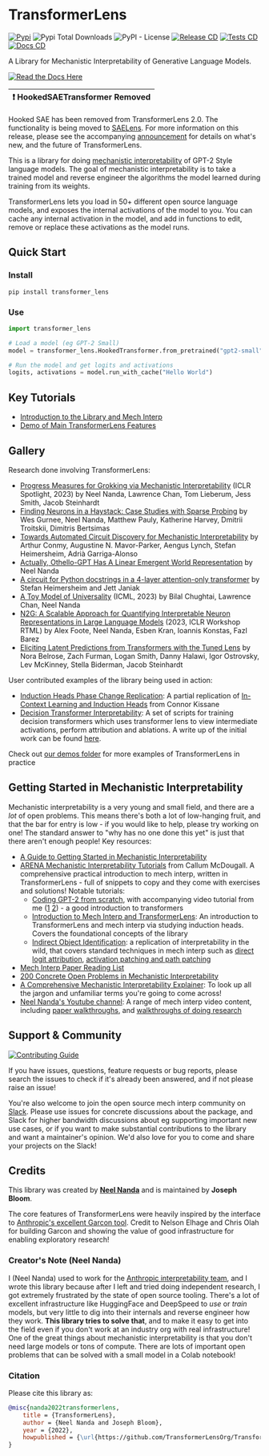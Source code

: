 # TransformerLens

<!-- Status Icons -->
[![Pypi](https://img.shields.io/pypi/v/transformer-lens?color=blue)](https://pypi.org/project/transformer-lens/)
![Pypi Total Downloads](https://img.shields.io/pepy/dt/transformer_lens?color=blue) ![PyPI -
License](https://img.shields.io/pypi/l/transformer_lens?color=blue) [![Release
CD](https://github.com/TransformerLensOrg/TransformerLens/actions/workflows/release.yml/badge.svg)](https://github.com/TransformerLensOrg/TransformerLens/actions/workflows/release.yml)
[![Tests
CD](https://github.com/TransformerLensOrg/TransformerLens/actions/workflows/checks.yml/badge.svg)](https://github.com/TransformerLensOrg/TransformerLens/actions/workflows/checks.yml)
[![Docs
CD](https://github.com/TransformerLensOrg/TransformerLens/actions/workflows/pages/pages-build-deployment/badge.svg)](https://github.com/TransformerLensOrg/TransformerLens/actions/workflows/pages/pages-build-deployment)

A Library for Mechanistic Interpretability of Generative Language Models.

[![Read the Docs
Here](https://img.shields.io/badge/-Read%20the%20Docs%20Here-blue?style=for-the-badge&logo=Read-the-Docs&logoColor=white&link=https://TransformerLensOrg.github.io/TransformerLens/)](https://TransformerLensOrg.github.io/TransformerLens/)

| :exclamation:  HookedSAETransformer Removed   |
|-----------------------------------------------|

Hooked SAE has been removed from TransformerLens 2.0. The functionality is being moved to
[SAELens](http://github.com/jbloomAus/SAELens). For more information on this release, please see the
accompanying
[announcement](https://transformerlensorg.github.io/TransformerLens/content/news/release-2.0.html)
for details on what's new, and the future of TransformerLens.

This is a library for doing [mechanistic
interpretability](https://distill.pub/2020/circuits/zoom-in/) of GPT-2 Style language models. The
goal of mechanistic interpretability is to take a trained model and reverse engineer the algorithms
the model learned during training from its weights.

TransformerLens lets you load in 50+ different open source language models, and exposes the internal
activations of the model to you. You can cache any internal activation in the model, and add in
functions to edit, remove or replace these activations as the model runs.

## Quick Start

### Install

```shell
pip install transformer_lens
```

### Use

```python
import transformer_lens

# Load a model (eg GPT-2 Small)
model = transformer_lens.HookedTransformer.from_pretrained("gpt2-small")

# Run the model and get logits and activations
logits, activations = model.run_with_cache("Hello World")
```

## Key Tutorials

* [Introduction to the Library and Mech
  Interp](https://arena3-chapter1-transformer-interp.streamlit.app/[1.2]_Intro_to_Mech_Interp)
* [Demo of Main TransformerLens Features](https://neelnanda.io/transformer-lens-demo)

## Gallery

Research done involving TransformerLens:

<!-- If you change this also change docs/source/content/gallery.md -->
* [Progress Measures for Grokking via Mechanistic
  Interpretability](https://arxiv.org/abs/2301.05217) (ICLR Spotlight, 2023) by Neel Nanda, Lawrence
  Chan, Tom Lieberum, Jess Smith, Jacob Steinhardt
* [Finding Neurons in a Haystack: Case Studies with Sparse
  Probing](https://arxiv.org/abs/2305.01610) by Wes Gurnee, Neel Nanda, Matthew Pauly, Katherine
  Harvey, Dmitrii Troitskii, Dimitris Bertsimas
* [Towards Automated Circuit Discovery for Mechanistic
  Interpretability](https://arxiv.org/abs/2304.14997) by Arthur Conmy, Augustine N. Mavor-Parker,
  Aengus Lynch, Stefan Heimersheim, Adrià Garriga-Alonso
* [Actually, Othello-GPT Has A Linear Emergent World Representation](https://neelnanda.io/othello)
  by Neel Nanda
* [A circuit for Python docstrings in a 4-layer attention-only
  transformer](https://www.alignmentforum.org/posts/u6KXXmKFbXfWzoAXn/a-circuit-for-python-docstrings-in-a-4-layer-attention-only)
  by Stefan Heimersheim and Jett Janiak
* [A Toy Model of Universality](https://arxiv.org/abs/2302.03025) (ICML, 2023) by Bilal Chughtai,
  Lawrence Chan, Neel Nanda
* [N2G: A Scalable Approach for Quantifying Interpretable Neuron Representations in Large Language
  Models](https://openreview.net/forum?id=ZB6bK6MTYq) (2023, ICLR Workshop RTML) by Alex Foote, Neel
  Nanda, Esben Kran, Ioannis Konstas, Fazl Barez
* [Eliciting Latent Predictions from Transformers with the Tuned
  Lens](https://arxiv.org/abs/2303.08112) by Nora Belrose, Zach Furman, Logan Smith, Danny Halawi,
  Igor Ostrovsky, Lev McKinney, Stella Biderman, Jacob Steinhardt

User contributed examples of the library being used in action:

* [Induction Heads Phase Change
  Replication](https://colab.research.google.com/github/ckkissane/induction-heads-transformer-lens/blob/main/Induction_Heads_Phase_Change.ipynb):
  A partial replication of [In-Context Learning and Induction
  Heads](https://transformer-circuits.pub/2022/in-context-learning-and-induction-heads/index.html)
  from Connor Kissane
* [Decision Transformer
  Interpretability](https://github.com/jbloomAus/DecisionTransformerInterpretability): A set of
  scripts for training decision transformers which uses transformer lens to view intermediate
  activations, perform attribution and ablations. A write up of the initial work can be found
  [here](https://www.lesswrong.com/posts/bBuBDJBYHt39Q5zZy/decision-transformer-interpretability).

Check out [our demos folder](https://github.com/TransformerLensOrg/TransformerLens/tree/main/demos) for
more examples of TransformerLens in practice

## Getting Started in Mechanistic Interpretability

Mechanistic interpretability is a very young and small field, and there are a _lot_ of open
problems. This means there's both a lot of low-hanging fruit, and that the bar for entry is low - if
you would like to help, please try working on one! The standard answer to "why has no one done this
yet" is just that there aren't enough people! Key resources:

* [A Guide to Getting Started in Mechanistic Interpretability](https://neelnanda.io/getting-started)
* [ARENA Mechanistic Interpretability Tutorials](https://arena3-chapter1-transformer-interp.streamlit.app/) from
  Callum McDougall. A comprehensive practical introduction to mech interp, written in
  TransformerLens - full of snippets to copy and they come with exercises and solutions! Notable
  tutorials:
  * [Coding GPT-2 from
    scratch](https://arena3-chapter1-transformer-interp.streamlit.app/[1.1]_Transformer_from_Scratch), with
    accompanying video tutorial from me ([1](https://neelnanda.io/transformer-tutorial)
    [2](https://neelnanda.io/transformer-tutorial-2)) - a good introduction to transformers
  * [Introduction to Mech Interp and
    TransformerLens](https://arena3-chapter1-transformer-interp.streamlit.app/[1.2]_Intro_to_Mech_Interp): An
    introduction to TransformerLens and mech interp via studying induction heads. Covers the
    foundational concepts of the library
  * [Indirect Object
    Identification](https://arena3-chapter1-transformer-interp.streamlit.app/[1.3]_Indirect_Object_Identification):
    a replication of interpretability in the wild, that covers standard techniques in mech interp
    such as [direct logit
    attribution](https://dynalist.io/d/n2ZWtnoYHrU1s4vnFSAQ519J#z=disz2gTx-jooAcR0a5r8e7LZ),
    [activation patching and path
    patching](https://www.lesswrong.com/posts/xh85KbTFhbCz7taD4/how-to-think-about-activation-patching)
* [Mech Interp Paper Reading List](https://neelnanda.io/paper-list)
* [200 Concrete Open Problems in Mechanistic
  Interpretability](https://neelnanda.io/concrete-open-problems)
* [A Comprehensive Mechanistic Interpretability Explainer](https://neelnanda.io/glossary): To look
  up all the jargon and unfamiliar terms you're going to come across!
* [Neel Nanda's Youtube channel](https://www.youtube.com/channel/UCBMJ0D-omcRay8dh4QT0doQ): A range
  of mech interp video content, including [paper
  walkthroughs](https://www.youtube.com/watch?v=KV5gbOmHbjU&list=PL7m7hLIqA0hpsJYYhlt1WbHHgdfRLM2eY&index=1),
  and [walkthroughs of doing
  research](https://www.youtube.com/watch?v=yo4QvDn-vsU&list=PL7m7hLIqA0hr4dVOgjNwP2zjQGVHKeB7T)

## Support & Community

[![Contributing
Guide](https://img.shields.io/badge/-Contributing%20Guide-blue?style=for-the-badge&logo=GitHub&logoColor=white)](https://TransformerLensOrg.github.io/TransformerLens/content/contributing.html)

If you have issues, questions, feature requests or bug reports, please search the issues to check if
it's already been answered, and if not please raise an issue!

You're also welcome to join the open source mech interp community on
[Slack](https://join.slack.com/t/opensourcemechanistic/shared_invite/zt-1qosyh8g3-9bF3gamhLNJiqCL_QqLFrA).
Please use issues for concrete discussions about the package, and Slack for higher bandwidth
discussions about eg supporting important new use cases, or if you want to make substantial
contributions to the library and want a maintainer's opinion. We'd also love for you to come and
share your projects on the Slack!

## Credits

This library was created by **[Neel Nanda](https://neelnanda.io)** and is maintained by **Joseph
Bloom**.

The core features of TransformerLens were heavily inspired by the interface to [Anthropic's
excellent Garcon tool](https://transformer-circuits.pub/2021/garcon/index.html). Credit to Nelson
Elhage and Chris Olah for building Garcon and showing the value of good infrastructure for enabling
exploratory research!

### Creator's Note (Neel Nanda)

I (Neel Nanda) used to work for the [Anthropic interpretability team](transformer-circuits.pub), and
I wrote this library because after I left and tried doing independent research, I got extremely
frustrated by the state of open source tooling. There's a lot of excellent infrastructure like
HuggingFace and DeepSpeed to _use_ or _train_ models, but very little to dig into their internals
and reverse engineer how they work. **This library tries to solve that**, and to make it easy to get
into the field even if you don't work at an industry org with real infrastructure! One of the great
things about mechanistic interpretability is that you don't need large models or tons of compute.
There are lots of important open problems that can be solved with a small model in a Colab notebook!

### Citation

Please cite this library as:

```BibTeX
@misc{nanda2022transformerlens,
    title = {TransformerLens},
    author = {Neel Nanda and Joseph Bloom},
    year = {2022},
    howpublished = {\url{https://github.com/TransformerLensOrg/TransformerLens}},
}
```
